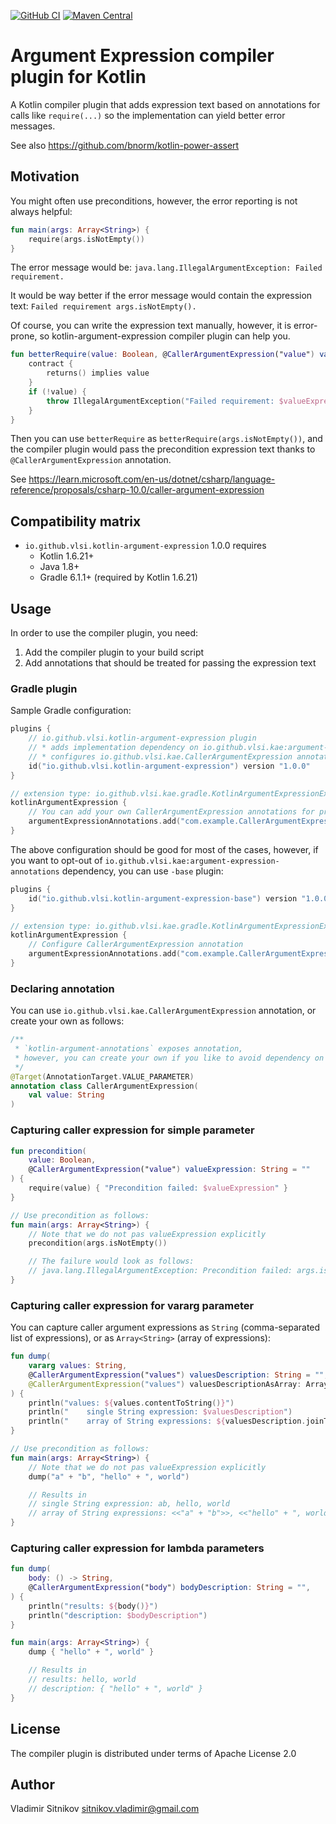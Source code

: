 [![GitHub CI](https://github.com/vlsi/kotlin-argument-expression/actions/workflows/main.yml/badge.svg?branch=main)](https://github.com/vlsi/kotlin-argument-expression/actions/workflows/main.yml)
[![Maven Central](https://maven-badges.herokuapp.com/maven-central/io.github.vlsi.kae/argument-expression-plugin/badge.svg)](https://maven-badges.herokuapp.com/maven-central/io.github.vlsi.kae/argument-expression-plugin)

# Argument Expression compiler plugin for Kotlin

A Kotlin compiler plugin that adds expression text based on annotations for calls like `require(...)` so the
implementation can yield better error messages.

See also https://github.com/bnorm/kotlin-power-assert

## Motivation

You might often use preconditions, however, the error reporting is not always helpful:

```kotlin
fun main(args: Array<String>) {
    require(args.isNotEmpty())
}
```

The error message would be: `java.lang.IllegalArgumentException: Failed requirement.`

It would be way better if the error message would contain the expression text:
`Failed requirement args.isNotEmpty().`

Of course, you can write the expression text manually, however, it is error-prone,
so kotlin-argument-expression compiler plugin can help you.

```kotlin
fun betterRequire(value: Boolean, @CallerArgumentExpression("value") valueExpression: String = "") {
    contract {
        returns() implies value
    }
    if (!value) {
        throw IllegalArgumentException("Failed requirement: $valueExpression")
    }
}
```

Then you can use `betterRequire` as `betterRequire(args.isNotEmpty())`, and the compiler plugin
would pass the precondition expression text thanks to `@CallerArgumentExpression` annotation.

See https://learn.microsoft.com/en-us/dotnet/csharp/language-reference/proposals/csharp-10.0/caller-argument-expression

## Compatibility matrix

* `io.github.vlsi.kotlin-argument-expression` 1.0.0 requires
  * Kotlin 1.6.21+
  * Java 1.8+
  * Gradle 6.1.1+ (required by Kotlin 1.6.21)

## Usage

In order to use the compiler plugin, you need:
1. Add the compiler plugin to your build script
2. Add annotations that should be treated for passing the expression text

### Gradle plugin

Sample Gradle configuration:

```kotlin
plugins {
    // io.github.vlsi.kotlin-argument-expression plugin
    // * adds implementation dependency on io.github.vlsi.kae:argument-expression-annotations
    // * configures io.github.vlsi.kae.CallerArgumentExpression annotation for compiler plugin
    id("io.github.vlsi.kotlin-argument-expression") version "1.0.0"
}

// extension type: io.github.vlsi.kae.gradle.KotlinArgumentExpressionExtension
kotlinArgumentExpression {
    // You can add your own CallerArgumentExpression annotations for processing
    argumentExpressionAnnotations.add("com.example.CallerArgumentExpression")
}
```

The above configuration should be good for most of the cases, however, if you want to opt-out
of `io.github.vlsi.kae:argument-expression-annotations` dependency, you can use `-base` plugin:

```kotlin
plugins {
    id("io.github.vlsi.kotlin-argument-expression-base") version "1.0.0"
}

// extension type: io.github.vlsi.kae.gradle.KotlinArgumentExpressionExtension
kotlinArgumentExpression {
    // Configure CallerArgumentExpression annotation
    argumentExpressionAnnotations.add("com.example.CallerArgumentExpression")
}
```

### Declaring annotation

You can use `io.github.vlsi.kae.CallerArgumentExpression` annotation, or create your own as follows:

```kotlin
/**
 * `kotlin-argument-annotations` exposes annotation,
 * however, you can create your own if you like to avoid dependency on `kotlin-argument-annotations`.
 */
@Target(AnnotationTarget.VALUE_PARAMETER)
annotation class CallerArgumentExpression(
    val value: String
)
```


### Capturing caller expression for simple parameter

```kotlin
fun precondition(
    value: Boolean,
    @CallerArgumentExpression("value") valueExpression: String = ""
) {
    require(value) { "Precondition failed: $valueExpression" }
}

// Use precondition as follows:
fun main(args: Array<String>) {
    // Note that we do not pas valueExpression explicitly
    precondition(args.isNotEmpty())

    // The failure would look as follows:
    // java.lang.IllegalArgumentException: Precondition failed: args.isNotEmpty()
}
```

### Capturing caller expression for vararg parameter

You can capture caller argument expressions as `String` (comma-separated list of expressions),
or as `Array<String>` (array of expressions):

```kotlin
fun dump(
    vararg values: String,
    @CallerArgumentExpression("values") valuesDescription: String = "",
    @CallerArgumentExpression("values") valuesDescriptionAsArray: Array<String>? = null,
) {
    println("values: ${values.contentToString()}")
    println("    single String expression: $valuesDescription")
    println("    array of String expressions: ${valuesDescription.joinToString { "<<$it>>" }}")
}

// Use precondition as follows:
fun main(args: Array<String>) {
    // Note that we do not pas valueExpression explicitly
    dump("a" + "b", "hello" + ", world")

    // Results in
    // single String expression: ab, hello, world
    // array of String expressions: <<"a" + "b">>, <<"hello" + ", world">>
}
```

### Capturing caller expression for lambda parameters

```kotlin
fun dump(
    body: () -> String,
    @CallerArgumentExpression("body") bodyDescription: String = "",
) {
    println("results: ${body()}")
    println("description: $bodyDescription")
}

fun main(args: Array<String>) {
    dump { "hello" + ", world" }

    // Results in
    // results: hello, world
    // description: { "hello" + ", world" }
}
```

## License
The compiler plugin is distributed under terms of Apache License 2.0

## Author
Vladimir Sitnikov <sitnikov.vladimir@gmail.com>
